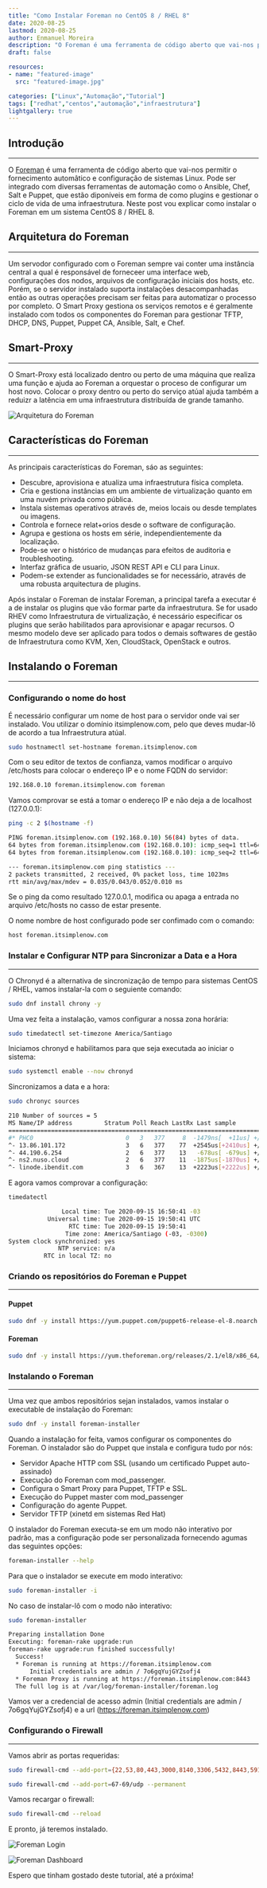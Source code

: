 ```yaml
---
title: "Como Instalar Foreman no CentOS 8 / RHEL 8"
date: 2020-08-25
lastmod: 2020-08-25
author: Enmanuel Moreira
description: "O Foreman é uma ferramenta de código aberto que vai-nos permitir o fornecimento automâtico e configuração de sistemas Linux. Pode ser integrado com diversas ferramentas de automação como o Ansible, Chef, Salt e Puppet, que estão diponíveis em forma de  como plugins e gestionar o ciclo de vida de uma infraestrutura. Neste post vou explicar como instalar o Foreman em um sistema CentOS 8 / RHEL 8.  "
draft: false

resources:
- name: "featured-image"
  src: "featured-image.jpg"

categories: ["Linux","Automação","Tutorial"]
tags: ["redhat","centos","automação","infraestrutura"]
lightgallery: true
---
```


<!--more-->

## Introdução

***

O [Foreman](https://www.theforeman.org/) é uma ferramenta de código aberto que vai-nos permitir o fornecimento automâtico e configuração de sistemas Linux. Pode ser integrado com diversas ferramentas de automação como o Ansible, Chef, Salt e Puppet, que estão diponíveis em forma de  como plugins e gestionar o ciclo de vida de uma infraestrutura. Neste post vou explicar como instalar o Foreman em um sistema CentOS 8 / RHEL 8.  

## Arquitetura do Foreman

***

Um servodor configurado com o Foreman sempre vai conter uma instância central a qual é responsável de forneceer uma interface web, configurações dos nodos, arquivos de configuração iniciais dos hosts, etc. Porém, se o servidor instalado suporta instalações desacompanhadas então as outras operações precisam ser feitas para automatizar o processo por completo. O Smart Proxy gestiona os serviços remotos e é geralmente instalado com todos os componentes do Foreman para gestionar TFTP, DHCP, DNS, Puppet, Puppet CA, Ansible, Salt, e Chef.

## Smart-Proxy

***

O Smart-Proxy está localizado dentro ou perto de uma máquina que realiza uma função e ajuda ao Foreman a orquestar o proceso de configurar um host novo. Colocar o proxy dentro ou perto do serviço atúal ajuda também a reduizr a latência em uma infraestrutura distribuída de grande tamanho.  

![Arquitetura do Foreman](/images/foreman-installation/foreman_architecture.png "Arquitetura do Foreman")

## Características do Foreman

***

As principais características do Foreman, sáo as seguintes:  

- Descubre, aprovisiona e atualiza uma infraestrutura física completa.  
- Cria e gestiona instâncias em um ambiente de virtualização quanto em uma nuvém privada como pública.  
- Instala sistemas operativos através de, meios locais ou desde templates ou imagens.  
- Controla e fornece relat+orios desde o software de configuração.  
- Agrupa e gestiona os hosts em série, independientemente da localização.  
- Pode-se ver o histórico de mudanças para efeitos de auditoria e troubleshooting.  
- Interfaz gráfica de usuario, JSON REST API e CLI para Linux.  
- Podem-se extender as funcionalidades se for necessário, através de uma robusta arquitectura de plugins.  

Após instalar o Foreman de instalar Foreman, a principal tarefa a executar é a de instalar os plugins que vão formar parte da infraestrutura. Se for usado RHEV como Infraestrutura de virtualização, é necessário especificar os plugins que serão habilitados para aprovisionar e apagar recursos. O mesmo modelo deve ser aplicado para todos o demais softwares de gestão de Infraestrutura como KVM, Xen, CloudStack, OpenStack e outros.  

## Instalando o Foreman

***

### Configurando o nome do host

É necessário configurar um nome de host para o servidor onde vai ser instalado. Vou utilizar o domínio itsimplenow.com, pelo que deves mudar-lô de acordo a tua Infraestrutura atúal.  

```bash
sudo hostnamectl set-hostname foreman.itsimplenow.com
```

Com o seu editor de textos de confianza, vamos modificar o arquivo /etc/hosts para colocar o endereço IP e o nome FQDN do servidor:  

```bash
192.168.0.10 foreman.itsimplenow.com foreman
```

Vamos comprovar se está a tomar o endereço IP e não deja a de localhost (127.0.0.1):  

```bash
ping -c 2 $(hostname -f)
```

```bash
PING foreman.itsimplenow.com (192.168.0.10) 56(84) bytes of data.
64 bytes from foreman.itsimplenow.com (192.168.0.10): icmp_seq=1 ttl=64 time=0.052 ms
64 bytes from foreman.itsimplenow.com (192.168.0.10): icmp_seq=2 ttl=64 time=0.035 ms

--- foreman.itsimplenow.com ping statistics ---
2 packets transmitted, 2 received, 0% packet loss, time 1023ms
rtt min/avg/max/mdev = 0.035/0.043/0.052/0.010 ms
```

Se o ping da como resultado 127.0.0.1, modifica ou apaga a entrada no arquivo /etc/hosts no casso de estar presente.  

O nome nombre de host configurado pode ser confimado com o comando:  

```bash
host foreman.itsimplenow.com
```

### Instalar e Configurar NTP para Sincronizar a Data e a Hora

***

O Chronyd é a alternativa de sincronização de tempo para sistemas CentOS / RHEL, vamos instalar-la com o seguiente comando:  

```bash
sudo dnf install chrony -y
```

Uma vez feita a instalação, vamos configurar a nossa zona horária:  

```bash
sudo timedatectl set-timezone America/Santiago
```

Iniciamos chronyd e habilitamos para que seja executada ao iniciar o sistema:  

```bash
sudo systemctl enable --now chronyd
```

Sincronizamos a data e a hora:  

```bash
sudo chronyc sources
```

```bash
210 Number of sources = 5
MS Name/IP address         Stratum Poll Reach LastRx Last sample
===============================================================================
#* PHC0                          0   3   377     8  -1479ns[  +11us] +/- 1358ns
^- 13.86.101.172                 3   6   377    77  +2545us[+2410us] +/-   41ms
^- 44.190.6.254                  2   6   377    13   -678us[ -679us] +/-   57ms
^- ns2.nuso.cloud                2   6   377    11  -1875us[-1870us] +/-   46ms
^- linode.ibendit.com            3   6   367    13  +2223us[+2222us] +/-   93ms
```

E agora vamos comprovar a configuração:  

```bash
timedatectl
```

```bash
               Local time: Tue 2020-09-15 16:50:41 -03
           Universal time: Tue 2020-09-15 19:50:41 UTC
                 RTC time: Tue 2020-09-15 19:50:41
                Time zone: America/Santiago (-03, -0300)
System clock synchronized: yes
              NTP service: n/a
          RTC in local TZ: no
```

### Criando os repositórios do Foreman e Puppet

***

#### Puppet

```bash
sudo dnf -y install https://yum.puppet.com/puppet6-release-el-8.noarch.rpm
```

#### Foreman

```bash
sudo dnf -y install https://yum.theforeman.org/releases/2.1/el8/x86_64/foreman-release.rpm
```

### Instalando o Foreman

***

Uma vez que ambos repositórios sejan instalados, vamos instalar o executable de instalação do Foreman:  

```bash
sudo dnf -y install foreman-installer
```

Quando a instalação for feita, vamos configurar os componentes do Foreman. O instalador são do Puppet que instala e configura tudo por nós:  

- Servidor Apache HTTP com SSL (usando um certificado Puppet auto-assinado)
- Execução do Foreman com mod_passenger.
- Configura o Smart Proxy para Puppet, TFTP e SSL.
- Execução do Puppet master com mod_passenger
- Configuração do agente Puppet.
- Servidor TFTP (xinetd em sistemas Red Hat)

O instalador do Foreman executa-se em um modo não interativo por padrão, mas a configuração pode ser personalizada fornecendo agumas das seguintes opções:  

```bash
foreman-installer --help
```

Para que o instalador se execute em modo interativo:  

```bash
sudo foreman-installer -i
```

No caso de instalar-lô com o modo não interativo:  

```bash
sudo foreman-installer
```

```bash
Preparing installation Done
Executing: foreman-rake upgrade:run
foreman-rake upgrade:run finished successfully!
  Success!
  * Foreman is running at https://foreman.itsimplenow.com
      Initial credentials are admin / 7o6gqYujGYZsofj4
  * Foreman Proxy is running at https://foreman.itsimplenow.com:8443
  The full log is at /var/log/foreman-installer/foreman.log
```

Vamos ver a credencial de acesso admin (Initial credentials are admin / 7o6gqYujGYZsofj4) e a url (<https://foreman.itsimplenow.com>)

### Configurando o Firewall

***

Vamos abrir as portas requeridas:  

```bash
sudo firewall-cmd --add-port={22,53,80,443,3000,8140,3306,5432,8443,5910-5930}/tcp --permanent
```

```bash
sudo firewall-cmd --add-port=67-69/udp --permanent
```

Vamos recargar o firewall:  

```bash
sudo firewall-cmd --reload
```

E pronto, já teremos instalado.  

![Foreman Login](/images/foreman-installation/foreman_login.png "Inicio de Sessão")

![Foreman Dashboard](/images/foreman-installation/foreman_dashboard.png "Dashboard")

Espero que tinham gostado deste tutorial, até a próxima!
